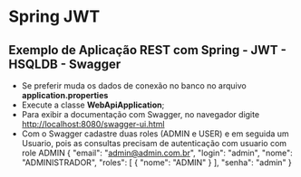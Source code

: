 #  Spring JWT
## Exemplo de Aplicação REST com Spring - JWT - HSQLDB - Swagger
- Se preferir muda os dados de conexão no banco no arquivo **application.properties**
- Execute a classe **WebApiApplication**;
- Para exibir a documentação com Swagger, no navegador digite [http://localhost:8080/swagger-ui.html](http://localhost:8080/swagger-ui.html) 
- Com o Swagger cadastre duas roles (ADMIN e USER) e em seguida um Usuario, pois as consultas precisam de autenticação com usuario com role ADMIN
{
  "email": "admin@admin.com.br",
  "login": "admin",
  "nome": "ADMINISTRADOR",
  "roles": [
    {
      "nome": "ADMIN"
    }
  ],
  "senha": "admin"
}

